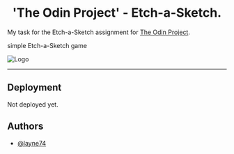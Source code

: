 <div align='center'>
  
# 'The Odin Project' - Etch-a-Sketch.

</div>

My task for the Etch-a-Sketch assignment for [The Odin Project](https://www.theodinproject.com/). 

simple Etch-a-Sketch game

![Logo](https://www.skillfinder.com.au/media/wysiwyg/the-odin-project-logo-skill-finder-partners-page.png 'The Odin Project')

---

## Deployment

Not deployed yet.

<!-- This webpage is deployed and able to be viewed on [Vercel]('https://vercel.com/' 'Link to Vercel homepage').

[Go to deployed webpage.](https://odin-landing-page-pearl.vercel.app/) -->

## Authors

- [@layne74](https://github.com/layne74)
